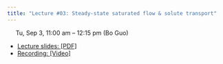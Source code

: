 ```yaml
---
title: "Lecture #03: Steady-state saturated flow & solute transport"
---
```


&nbsp;&nbsp;&nbsp;&nbsp;&nbsp;Tu, Sep 3, 11:00 am – 12:15 pm (Bo Guo)

- [Lecture slides: [PDF]]() 
- [Recording: [Video]]()
